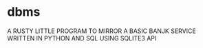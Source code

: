 # dbms
A RUSTY LITTLE PROGRAM TO MIRROR A BASIC BANJK SERVICE WRITTEN IN PYTHON AND SQL USING SQLITE3 API 
